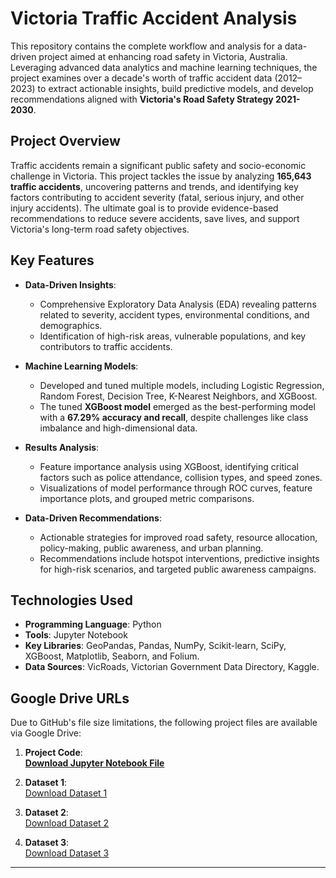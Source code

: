 # Victoria Traffic Accident Analysis
This repository contains the complete workflow and analysis for a data-driven project aimed at enhancing road safety in Victoria, Australia. Leveraging advanced data analytics and machine learning techniques, the project examines over a decade's worth of traffic accident data (2012–2023) to extract actionable insights, build predictive models, and develop recommendations aligned with **Victoria's Road Safety Strategy 2021-2030**.

## Project Overview
Traffic accidents remain a significant public safety and socio-economic challenge in Victoria. This project tackles the issue by analyzing **165,643 traffic accidents**, uncovering patterns and trends, and identifying key factors contributing to accident severity (fatal, serious injury, and other injury accidents). The ultimate goal is to provide evidence-based recommendations to reduce severe accidents, save lives, and support Victoria's long-term road safety objectives.

## Key Features
- **Data-Driven Insights**:
  - Comprehensive Exploratory Data Analysis (EDA) revealing patterns related to severity, accident types, environmental conditions, and demographics.
  - Identification of high-risk areas, vulnerable populations, and key contributors to traffic accidents.

- **Machine Learning Models**:
  - Developed and tuned multiple models, including Logistic Regression, Random Forest, Decision Tree, K-Nearest Neighbors, and XGBoost.
  - The tuned **XGBoost model** emerged as the best-performing model with a **67.29% accuracy and recall**, despite challenges like class imbalance and high-dimensional data.

- **Results Analysis**:
  - Feature importance analysis using XGBoost, identifying critical factors such as police attendance, collision types, and speed zones.
  - Visualizations of model performance through ROC curves, feature importance plots, and grouped metric comparisons.

- **Data-Driven Recommendations**:
  - Actionable strategies for improved road safety, resource allocation, policy-making, public awareness, and urban planning.
  - Recommendations include hotspot interventions, predictive insights for high-risk scenarios, and targeted public awareness campaigns.

## Technologies Used
- **Programming Language**: Python
- **Tools**: Jupyter Notebook 
- **Key Libraries**: GeoPandas, Pandas, NumPy, Scikit-learn, SciPy, XGBoost, Matplotlib, Seaborn, and Folium.
- **Data Sources**: VicRoads, Victorian Government Data Directory, Kaggle.


## Google Drive URLs
Due to GitHub's file size limitations, the following project files are available via Google Drive:

1. **Project Code**:  
**[Download Jupyter Notebook File](https://drive.google.com/file/d/1OMhqEILa-BLQHXCgUD4jYYqGT2YWXQX6/view?usp=drive_link)**

2. **Dataset 1**:  
   [Download Dataset 1](https://drive.google.com/file/d/1gkJ42AWNo56LbAGF8Qy6qhA2zBh184bV/view?usp=drive_link)

3. **Dataset 2**:  
   [Download Dataset 2](https://drive.google.com/file/d/1Tm9WqKUg4N9B7QrsYXAFAbVCT0SaioLq/view?usp=drive_link)

4. **Dataset 3**:  
   [Download Dataset 3](https://drive.google.com/file/d/1TRvTAF-EcwwGtAWDpsqzm0SZgn_HQA1D/view?usp=drive_link)

---

